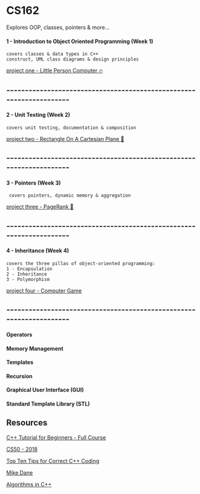 # CS162
Explores OOP, classes, pointers & more...

#### 1 - Introduction to Object Oriented Programming (Week 1)
  
    
    covers classes & data types in C++
    construct, UML class diagrams & design principles

  
[project one - Little Person Computer 🔥](https://github.com/francisknight/CS162/tree/master/1-Classes%20and%20Objects/LittlePersonComputer)
 
## --------------------------------------------------------------------

#### 2 - Unit Testing (Week 2)

    covers unit testing, documentation & composition
    
[project two - Rectangle On A Cartesian Plane 🤧](https://github.com/francisknight/CS162/tree/master/2-Unit%20Testing/Rectangle)

## --------------------------------------------------------------------

    
#### 3 - Pointers (Week 3)

     covers pointers, dynamic memory & aggregation
 
[project three - PageRank 😬](https://github.com/francisknight/CS162/tree/master/3-Pointers/PageRank)

## --------------------------------------------------------------------
     
#### 4 - Inheritance (Week 4)

    covers the three pillas of object-oriented programming:
    1 - Encapsulation
    2 - Inheritance
    3 - Polymorphism

[project four - Computer Game](https://github.com/francisknight/CS162/tree/master/3-Pointers/PageRank)

## --------------------------------------------------------------------

#### Operators 
#### Memory Management 
#### Templates
#### Recursion 
#### Graphical User Interface (GUI)
#### Standard Template Library (STL)

## Resources
[C++ Tutorial for Beginners - Full Course](https://www.youtube.com/watch?v=vLnPwxZdW4Y)

[CS50 - 2018](https://www.youtube.com/watch?v=5azaK2cBKGw&list=PLhQjrBD2T382eX9-tF75Wa4lmlC7sxNDH)

[Top Ten Tips for Correct C++ Coding](http://www.informit.com/articles/article.aspx?p=1712962)

[Mike Dane](https://www.mikedane.com/)

[Algorithms in C++](https://towardsdatascience.com/algorithms-in-c-62b607a6131d)

